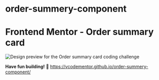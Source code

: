 # order-summery-component
# Frontend Mentor - Order summary card

![Design preview for the Order summary card coding challenge](./design/desktop-preview.jpg)

**Have fun building!** 🚀
https://vcodementor.github.io/order-summery-component/
